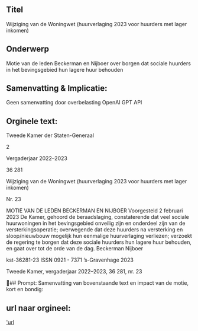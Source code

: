 ## Titel
Wijziging van de Woningwet (huurverlaging 2023 voor huurders met lager inkomen)
## Onderwerp
Motie van de leden Beckerman en Nijboer over borgen dat sociale huurders in het bevingsgebied hun lagere huur behouden
## Samenvatting & Implicatie:
Geen samenvatting door overbelasting OpenAI GPT API
## Orginele text:


Tweede Kamer der Staten-Generaal

2

Vergaderjaar 2022–2023

36 281

Wijziging van de Woningwet (huurverlaging
2023 voor huurders met lager inkomen)

Nr. 23

MOTIE VAN DE LEDEN BECKERMAN EN NIJBOER
Voorgesteld 2 februari 2023
De Kamer,
gehoord de beraadslaging,
constaterende dat veel sociale huurwoningen in het bevingsgebied
onveilig zijn en onderdeel zijn van de versterkingsoperatie;
overwegende dat deze huurders na versterking en sloop/nieuwbouw
mogelijk hun eenmalige huurverlaging verliezen;
verzoekt de regering te borgen dat deze sociale huurders hun lagere huur
behouden,
en gaat over tot de orde van de dag.
Beckerman
Nijboer

kst-36281-23
ISSN 0921 - 7371
’s-Gravenhage 2023

Tweede Kamer, vergaderjaar 2022–2023, 36 281, nr. 23

## Prompt:
Samenvatting van bovenstaande text en impact van de motie, kort en bondig:

## url naar orgineel:
['url](https://gegevensmagazijn.tweedekamer.nl/OData/v4/2.0/Document(6ff03d09-c312-4bf6-b7c2-224895393dec)/resource)

